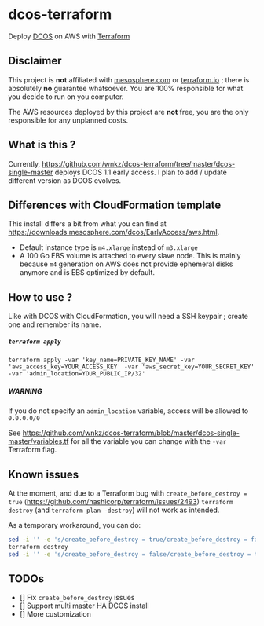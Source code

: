 # dcos-terraform
Deploy [DCOS](https://mesosphere.com/product/) on AWS with [Terraform](https://www.terraform.io/)

## Disclaimer
This project is **not** affiliated with [mesosphere.com](https://mesosphere.com/) or [terraform.io](https://www.terraform.io/) ; there is absolutely **no** guarantee whatsoever.
You are 100% responsible for what you decide to run on you computer.

The AWS resources deployed by this project are **not** free, you are the only responsible for any unplanned costs.

## What is this ?

Currently, https://github.com/wnkz/dcos-terraform/tree/master/dcos-single-master deploys DCOS 1.1 early access. I plan to add / update different version as DCOS evolves.

## Differences with CloudFormation template

This install differs a bit from what you can find at https://downloads.mesosphere.com/dcos/EarlyAccess/aws.html.

* Default instance type is `m4.xlarge` instead of `m3.xlarge`
* A 100 Go EBS volume is attached to every slave node. This is mainly because `m4` generation on AWS does not provide ephemeral disks anymore and is EBS optimized by default.

## How to use ?

Like with DCOS with CloudFormation, you will need a SSH keypair ; create one and remember its name.

##### `terraform apply`

```
terraform apply -var 'key_name=PRIVATE_KEY_NAME' -var 'aws_access_key=YOUR_ACCESS_KEY' -var 'aws_secret_key=YOUR_SECRET_KEY' -var 'admin_location=YOUR_PUBLIC_IP/32'
```

##### WARNING

If you do not specify an `admin_location` variable, access will be allowed to `0.0.0.0/0`

See https://github.com/wnkz/dcos-terraform/blob/master/dcos-single-master/variables.tf for all the variable you can change with the `-var` Terraform flag.

## Known issues

At the moment, and due to a Terraform bug with `create_before_destroy = true` (https://github.com/hashicorp/terraform/issues/2493) `terraform destroy` (and `terraform plan -destroy`) will not work as intended.

As a temporary workaround, you can do:

```bash
sed -i '' -e 's/create_before_destroy = true/create_before_destroy = false/g' dcos-single-master/*.tf
terraform destroy
sed -i '' -e 's/create_before_destroy = false/create_before_destroy = true/g' dcos-single-master/*.tf
```

## TODOs

- [] Fix `create_before_destroy` issues
- [] Support multi master HA DCOS install
- [] More customization
